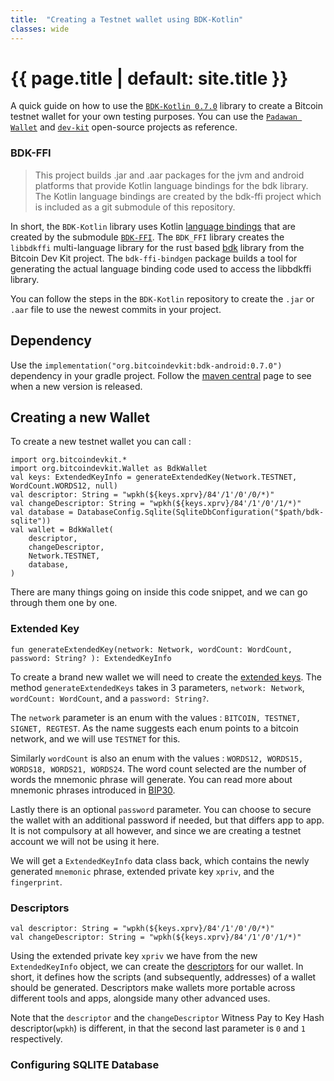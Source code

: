 ```yaml
---
title:  "Creating a Testnet wallet using BDK-Kotlin"
classes: wide
---
```


# {{ page.title | default: site.title }}

A quick guide on how to use the [`BDK-Kotlin 0.7.0`](https://github.com/bitcoindevkit/bdk-kotlin) library to create a Bitcoin testnet wallet for your own testing purposes. You can use the [`Padawan Wallet`](https://github.com/thunderbiscuit/padawan-wallet) and [`dev-kit`](https://github.com/thunderbiscuit/devkit-wallet/tree/simple-wallet) open-source projects as reference. 

### BDK-FFI

> This project builds .jar and .aar packages for the jvm and android platforms that provide Kotlin language bindings for the bdk library. 
> The Kotlin language bindings are created by the bdk-ffi project which is included as a git submodule of this repository.

In short, the `BDK-Kotlin` library uses Kotlin [language bindings](https://en.wikipedia.org/wiki/Language_binding) that are created by the submodule [`BDK-FFI`](https://github.com/bitcoindevkit/bdk-ffi). The `BDK_FFI` library creates the `libbdkffi` multi-language library for the rust based [bdk](https://github.com/bitcoindevkit) library from the Bitcoin Dev Kit project. The `bdk-ffi-bindgen` package builds a tool for generating the actual language binding code used to access the libbdkffi library.

You can follow the steps in the `BDK-Kotlin` repository to create the `.jar` or `.aar` file to use the newest commits in your project.

## Dependency

Use the `implementation("org.bitcoindevkit:bdk-android:0.7.0")` dependency in your gradle project. Follow the [maven central](https://search.maven.org/artifact/org.bitcoindevkit/bdk-android) page to see when a new version is released. 

## Creating a new Wallet

To create a new testnet wallet you can call :

```
import org.bitcoindevkit.*
import org.bitcoindevkit.Wallet as BdkWallet
val keys: ExtendedKeyInfo = generateExtendedKey(Network.TESTNET, WordCount.WORDS12, null)
val descriptor: String = "wpkh(${keys.xprv}/84'/1'/0'/0/*)"
val changeDescriptor: String = "wpkh(${keys.xprv}/84'/1'/0'/1/*)"
val database = DatabaseConfig.Sqlite(SqliteDbConfiguration("$path/bdk-sqlite"))
val wallet = BdkWallet(
    descriptor,
    changeDescriptor,
    Network.TESTNET,
    database,
)
```
There are many things going on inside this code snippet, and we can go through them one by one. 

### Extended Key

```
fun generateExtendedKey(network: Network, wordCount: WordCount, password: String? ): ExtendedKeyInfo
```
To create a brand new wallet we will need to create the [extended keys](https://learnmeabitcoin.com/technical/extended-keys). The method `generateExtendedKeys` takes in 3 parameters, `network: Network`, `wordCount: WordCount`, and a `password: String?`. 

The `network` parameter is an enum with the values : `BITCOIN, TESTNET, SIGNET, REGTEST`. As the name suggests each enum points to a bitcoin network, and we will use `TESTNET` for this. 

Similarly `wordCount` is also an enum with the values : `WORDS12, WORDS15, WORDS18, WORDS21, WORDS24`. The word count selected are the number of words the mnemonic phrase will generate. You can read more about mnemonic phrases introduced in [BIP30](https://medium.com/coinmonks/official-bip39-word-list-mnemonic-24f170ccfe62).

Lastly there is an optional `password` parameter. You can choose to secure the wallet with an additional password if needed, but that differs app to app. It is not compulsory at all however, and since we are creating a testnet account we will not be using it here.

We will get a `ExtendedKeyInfo` data class back, which contains the newly generated `mnemonic` phrase, extended private key `xpriv`, and the `fingerprint`.

### Descriptors

```
val descriptor: String = "wpkh(${keys.xprv}/84'/1'/0'/0/*)"
val changeDescriptor: String = "wpkh(${keys.xprv}/84'/1'/0'/1/*)"
```
Using the extended private key `xpriv` we have from the new `ExtendedKeyInfo` object, we can create the [descriptors](https://bitcoindevkit.org/descriptors/) for our wallet. In short, it defines how the scripts (and subsequently, addresses) of a wallet should be generated. Descriptors make wallets more portable across different tools and apps, alongside many other advanced uses. 

Note that the `descriptor` and the `changeDescriptor` Witness Pay to Key Hash descriptor(`wpkh`) is different, in that the second last parameter is `0` and `1` respectively. 

### Configuring SQLITE Database
